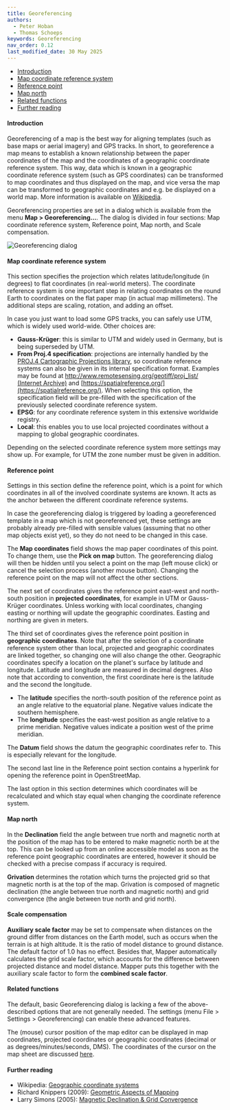 ```yaml
---
title: Georeferencing
authors:
  - Peter Hoban
  - Thomas Schoeps
keywords: Georeferencing
nav_order: 0.12
last_modified_date: 30 May 2025
---
```


 - [Introduction](#introduction)
 - [Map coordinate reference system](#map-coordinate-reference-system)
 - [Reference point](#reference-point)
 - [Map north](#map-north)
 - [Related functions](#related-functions)
 - [Further reading](#further-reading)

#### Introduction

Georeferencing of a map is the best way for aligning templates (such as base maps or aerial imagery) and GPS tracks. In short, to georeference a map means to establish a known relationship between the paper coordinates of the map and the coordinates of a geographic coordinate reference system. This way, data which is known in a geographic coordinate reference system (such as GPS coordinates) can be transformed to map coordinates and thus displayed on the map, and vice versa the map can be transformed to geographic coordinates and e.g. be displayed on a world map. More information is available on [Wikipedia](https://en.wikipedia.org/wiki/Georeferencing).

Georeferencing properties are set in a dialog which is available from the menu **Map &gt; Georeferencing...**. The dialog is divided in four sections: Map coordinate reference system, Reference point, Map north, and Scale compensation.

![Georeferencing dialog](images/georeferencing_dialog.png)

#### Map coordinate reference system

This section specifies the projection which relates latitude/longitude (in degrees) to flat coordinates (in real-world meters). The coordinate reference system is one important step in relating coordinates on the round Earth to coordinates on the flat paper map (in actual map millimeters). The additional steps are scaling, rotation, and adding an offset.

In case you just want to load some GPS tracks, you can safely use UTM, which is widely used world-wide. Other choices are:

 - **Gauss-Kr&uuml;ger**: this is similar to UTM and widely used in Germany, but is being superseded by UTM.
 - **From Proj.4 specification**: projections are internally handled by the [PROJ.4 Cartographic Projections library](https://proj4.org/), so coordinate reference systems can also be given in its internal specification format. Examples may be found at [http://www.remotesensing.org/geotiff/proj_list/ (Internet Archive)](https://web.archive.org/web/20160802172057/http://www.remotesensing.org/geotiff/proj_list/) and [https://spatialreference.org/](https://spatialreference.org/). When selecting this option, the specification field will be pre-filled with the specification of the previously selected coordinate reference system.
 - **EPSG**: for any coordinate reference system in this extensive worldwide registry.
 - **Local**: this enables you to use local projected coordinates without a mapping to global geographic coordinates.

Depending on the selected coordinate reference system more settings may show up. For example, for UTM the zone number must be given in addition.

#### Reference point

Settings in this section define the reference point, which is a point for which coordinates in all of the involved coordinate systems are known. It acts as the anchor between the different coordinate reference systems.

In case the georeferencing dialog is triggered by loading a georeferenced template in a map which is not georeferenced yet, these settings are probably already pre-filled with sensible values (assuming that no other map objects exist yet), so they do not need to be changed in this case.

The **Map coordinates** field shows the map paper coordinates of this point. To change them, use the **Pick on map** button. The georeferencing dialog will then be hidden until you select a point on the map (left mouse click) or cancel the selection process (another mouse button). Changing the reference point on the map will not affect the other sections.

The next set of coordinates gives the reference point east-west and north-south position in **projected coordinates**, for example in UTM or Gauss-Kr&uuml;ger coordinates. Unless working with local coordinates, changing easting or northing will update the geographic coordinates. Easting and northing are given in meters.

The third set of coordinates gives the reference point position in **geographic coordinates**. Note that after the selection of a coordinate reference system other than local, projected and geographic coordinates are linked together, so changing one will also change the other. Geographic coordinates specify a location on the planet's surface by
latitude and longitude. Latitude and longitude are measured in decimal degrees. Also note that according to convention, the first coordinate here is the latitude and the second the longitude.

 - The **latitude** specifies the north-south position of the reference point as an angle relative to the equatorial plane. Negative values indicate the southern hemisphere.
 - The **longitude** specifies the east-west position as angle relative to a prime meridian. Negative values indicate a position west of the prime meridian.

The **Datum** field shows the datum the geographic coordinates refer to. This is especially relevant for the longitude.

The second last line in the Reference point section contains a hyperlink for opening the reference point in OpenStreetMap.

The last option in this section determines which coordinates will be recalculated and which stay equal when changing the coordinate reference system.


#### Map north

In the **Declination** field the angle between true north and magnetic north at the position of the map has to be entered to make magnetic north be at the top. This can be looked up from an online accessible model as soon as the reference point geographic coordinates are entered, however it should be checked with a precise compass if accuracy is required.

**Grivation** determines the rotation which turns the projected grid so that magnetic north is at the top of the map. Grivation is composed of magnetic declination (the angle between true north and magnetic north) and grid convergence (the angle between true north and grid north).


#### Scale compensation

**Auxiliary scale factor** may be set to compensate when distances on the ground differ from distances on the Earth model, such as occurs when the terrain is at high altitude. It is the ratio of model distance to ground distance. The default factor of 1.0 has no effect. Besides that, Mapper automatically calculates the grid scale factor, which accounts for the difference between projected distance and model distance. Mapper puts this together with the auxiliary scale factor to form the **combined scale factor**.


#### Related functions

The default, basic Georeferencing dialog is lacking a few of the above-described options that are not generally needed. The settings (menu File > Settings > Georeferencing) can enable these advanced features.

The (mouse) cursor position of the map editor can be displayed in map coordinates, projected coordinates or geographic coordinates (decimal or as degrees/minutes/seconds, DMS). The coordinates of the cursor on the map sheet are discussed [here](view_menu.md#coorddisplay).

#### Further reading

 - Wikipedia: [Geographic coordinate systems](https://en.wikipedia.org/wiki/Geographic_coordinate_system)
 - Richard Knippers (2009): [Geometric Aspects of Mapping](https://kartoweb.itc.nl/geometrics/)
 - Larry Simons (2005): [Magnetic Declination &amp; Grid Convergence](http://www.threelittlemaids.co.uk/magdec/explain.html)
